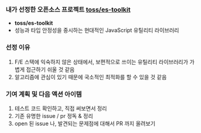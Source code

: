 ### 내가 선정한 오픈소스 프로젝트 [toss/es-toolkit](https://github.com/toss/es-toolkit)

- **toss/es-toolkit**
- 성능과 타입 안정성을 중시하는 현대적인 JavaScript 유틸리티 라이브러리

### 선정 이유

1. F/E 스택에 익숙하지 않은 상태에서, 보편적으로 쓰이는 유틸리티 라이브러리가 가볍게 접근하기 쉬울 것 같음
2. 알고리즘에 관심이 있기 때문에 국소적인 최적화를 할 수 있을 것 같음

### 기여 계획 및 다음 액션 아이템

1. 테스트 코드 확인하고, 직접 써보면서 정리
2. 기존 유명한 issue / pr 정독 & 정리
3. open 된 issue 나, 발견되는 문제점에 대해서 PR 까지 올려보기

